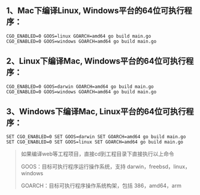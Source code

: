 ## 1、Mac下编译Linux, Windows平台的64位可执行程序：

```
CGO_ENABLED=0 GOOS=linux GOARCH=amd64 go build main.go
CGO_ENABLED=0 GOOS=windows GOARCH=amd64 go build main.go
```

## 2、Linux下编译Mac, Windows平台的64位可执行程序：

```
CGO_ENABLED=0 GOOS=darwin GOARCH=amd64 go build main.go
CGO_ENABLED=0 GOOS=windows GOARCH=amd64 go build main.go
```

## 3、Windows下编译Mac, Linux平台的64位可执行程序：

```
SET CGO_ENABLED=0 SET GOOS=darwin SET GOARCH=amd64 go build main.go
SET CGO_ENABLED=0 SET GOOS=linux SET GOARCH=amd64 go build main.go
```

> 如果编译web等工程项目，直接cd到工程目录下直接执行以上命令
>
> GOOS：目标可执行程序运行操作系统，支持 darwin，freebsd，linux，windows
>
> GOARCH：目标可执行程序操作系统构架，包括 386，amd64，arm

